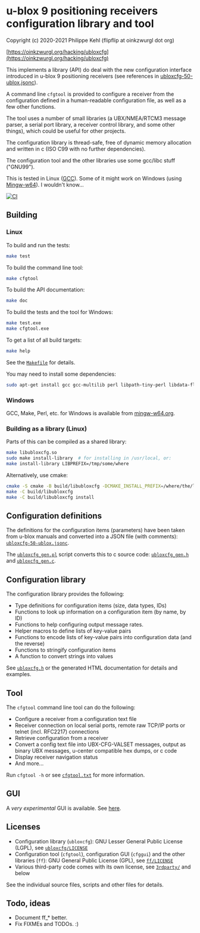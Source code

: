 # u-blox 9 positioning receivers configuration library and tool

Copyright (c) 2020-2021 Philippe Kehl (flipflip at oinkzwurgl dot org)

[https://oinkzwurgl.org/hacking/ubloxcfg](https://oinkzwurgl.org/hacking/ubloxcfg)

This implements a library (API) do deal with the new configuration interface introduced in u-blox 9 positioning
receivers (see references in [ubloxcfg-50-ublox.jsonc](./ubloxcfg/ubloxcfg-50-ublox.jsonc)).

A command line `cfgtool` is provided to configure a receiver from the configuration defined in a human-readable
configuration file, as well as a few other functions.

The tool uses a number of small libraries (a UBX/NMEA/RTCM3 message parser, a serial port library, a receiver control
library, and some other things), which could be useful for other projects.

The configuration library is thread-safe, free of dynamic memory allocation and written in c (ISO C99 with no further
dependencies).

The configuration tool and the other libraries use some gcc/libc stuff ("GNU99").

This is tested in Linux ([GCC](https://gcc.gnu.org/)).
Some of it might work on Windows (using [Mingw-w64](http://mingw-w64.org)). I wouldn't know...

[![CI](/../../workflows/CI/badge.svg?branch=master)](/../../actions)

## Building

### Linux

To build and run the tests:

```sh
make test
```

To build the command line tool:

```sh
make cfgtool
```

To build the API documentation:

```sh
make doc
```

To build the tests and the tool for Windows:

```sh
make test.exe
make cfgtool.exe
```

To get a list of all build targets:

```sh
make help
```

See the [`Makefile`](./Makefile) for details.

You may need to install some dependencies:

```sh
sudo apt-get install gcc gcc-multilib perl libpath-tiny-perl libdata-float-perl mingw-w64 doxygen
```

### Windows

GCC, Make, Perl, etc. for Windows is available from [mingw-w64.org](http://mingw-w64.org/doku.php).

### Building as a library (Linux)

Parts of this can be compiled as a shared library:

```sh
make libubloxcfg.so
sudo make install-library  # for installing in /usr/local, or:
make install-library LIBPREFIX=/tmp/some/where
```

Alternatively, use cmake:

```sh
cmake -S cmake -B build/libubloxcfg -DCMAKE_INSTALL_PREFIX=/where/the/library/should/go
make -C build/libubloxcfg
make -C build/libubloxcfg install
```

## Configuration definitions

The definitions for the configuration items (parameters) have been taken from u-blox manuals and converted into a JSON
file (with comments): [`ubloxcfg-50-ublox.jsonc`](./ubloxcfg/ubloxcfg-50-ublox.jsonc).

The [`ubloxcfg_gen.pl`](./ubloxcfg/ubloxcfg_gen.pl) script converts this to c source code:
[`ubloxcfg_gen.h`](./ubloxcfg/ubloxcfg_gen.h) and [`ubloxcfg_gen.c`](./ubloxcfg/ubloxcfg_gen.c).

## Configuration library

The configuration library provides the following:

* Type definitions for configuration items (size, data types, IDs)
* Functions to look up information on a configuration item (by name, by ID)
* Functions to help configuring output message rates.
* Helper macros to define lists of key-value pairs
* Functions to encode lists of key-value pairs into configuration data (and the reverse)
* Functions to stringify configuration items
* A function to convert strings into values

See [`ubloxcfg.h`](./ubloxcfg.h) or the generated HTML documentation for details and examples.

## Tool

The `cfgtool` command line tool can do the following:

* Configure a receiver from a configuration text file
* Receiver connection on local serial ports, remote raw TCP/IP ports or telnet (incl. RFC2217) connections
* Retrieve configuration from a receiver
* Convert a config text file into UBX-CFG-VALSET messages, output as binary UBX messages, u-center compatible hex
  dumps, or c code
* Display receiver navigation status
* And more...

Run `cfgtool -h` or see [`cfgtool.txt`](./cfgtool.txt) for more information.

## GUI

A *very experimental* GUI is available. See [here](./cfggui/README.md).

## Licenses

* Configuration library (`ubloxcfg`): GNU Lesser General Public License (LGPL),
  see [`ubloxcfg/LICENSE`](./ubloxcfg/LICENSE)
* Configuration tool (`cfgtool`), configuration GUI (`cfggui`) and the other libraries (`ff`):
  GNU General Public License (GPL), see [`ff/LICENSE`](./ff/LICENSE)
* Various third-party code comes with its own license, see [`3rdparty/`](./3rdparty) and below

See the individual source files, scripts and other files for details.

## Todo, ideas

* Document ff_* better.
* Fix FIXMEs and TODOs. :)




